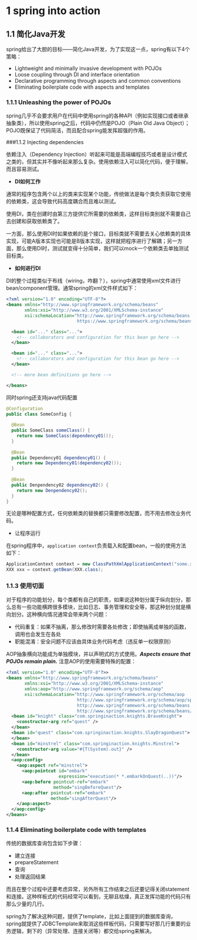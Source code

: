 # 1 spring into action

## 1.1 简化Java开发

spring给出了大胆的目标——简化Java开发，为了实现这一点，spring有以下4个策略：

- Lightweight and minimally invasive development with POJOs
- Loose coupling through DI and interface orientation
- Declarative programming through aspects and common conventions
- Eliminating boilerplate code with aspects and templates

### 1.1.1 Unleashing the power of POJOs

spring几乎不会要求用户在代码中使用spring的各种API（例如实现接口或者继承抽象类），所以使用spring之后，代码中仍然是POJO（Plain Old Java Object）；POJO既保证了代码简洁，而且配合spring能发挥超强的作用。

###1.1.2 Injecting dependencies

依赖注入（Dependency Injection）听起来可能是高端编程技巧或者是设计模式之类的，但其实并不像听起来那么复杂。使用依赖注入可以简化代码，便于理解，而且容易测试。

- **DI如何工作**

通常的程序包含两个以上的类来实现某个功能，传统做法是每个类负责获取它使用的依赖类，这会导致代码高度耦合而且难以测试。

使用DI，类在创建时由第三方提供它所需要的依赖类，这样目标类别就不需要自己去创建和获取依赖类了。

一方面，那么使用DI时如果依赖的是个接口，目标类就不需要去关心依赖类的具体实现，可能A版本实现也可能是B版本实现，这样就把程序进行了解耦；另一方面，那么使用DI时，测试就变得十分简单，我们可以mock一个依赖类去单独测试目标类。

- **如何进行DI**

DI的整个过程类似于布线（wiring，咋翻？），spring中通常使用xml文件进行bean/component管理。通常spring的xml文件样式如下：

```xml
<?xml version="1.0" encoding="UTF-8"?>
<beans xmlns="http://www.springframework.org/schema/beans"
       xmlns:xsi="http://www.w3.org/2001/XMLSchema-instance"
       xsi:schemaLocation="http://www.springframework.org/schema/beans
                           https://www.springframework.org/schema/beans/spring-beans.xsd">

  <bean id="..." class="...">   
    <!-- collaborators and configuration for this bean go here -->
  </bean>

  <bean id="..." class="...">
    <!-- collaborators and configuration for this bean go here -->
  </bean>

  <!-- more bean definitions go here -->

</beans>
```

同时spring还支持java代码配置

```java
@Configuration
public class SomeConfig {
  
  @Bean
  public SomeClass someClass() {
    return new SomeClass(dependency01());
  }
  
  @Bean
  public Dependency01 dependency01() {
    return new Dependency01(dependency02());
  }
  
  @Bean
  public Denpendency02 dependency02() {
    return new Denpendency02();
  }
}
```

无论是哪种配置方式，任何依赖类的替换都只需要修改配置，而不用去修改业务代码。

- 让程序运行

在spring程序中，`application context`负责载入和配置bean，一般的使用方法如下：

```java
ApplicationContext context = new ClassPathXmlApplicationContext("some.xml", "other.xml");
XXX xxx = context.getBean(XXX.class);
```

### 1.1.3 使用切面

对于程序的功能划分，每个类都有自己的职责，如果说这种划分属于纵向划分，那么总有一些功能横跨很多模块，比如日志、事务管理和安全等，那这种划分就是横向划分。这种横向情况通常会带来两个问题：

- 代码重复：如果不抽离，那么修改时需要各处修改；即使抽离成单独的函数，调用也会发生在各处
- 职能混淆：安全问题不应该由具体业务代码考虑（违反单一权限原则）

AOP抽象横向功能成为单独模块，并以声明式的方式使用。***Aspects ensure that POJOs remain plain.*** 注意AOP的使用需要特殊的配置：

```xml
<?xml version="1.0" encoding="UTF-8"?>>
<beans xmlns="http://www.springframework.org/schema/beans"
       xmlns:xsi="http://www.w3.org/2001/XMLSchema-instance"
       xmlns:aop="http://www.springframework.org/schema/aop"
       xsi:schemaLocation="http://www.springframework.org/schema/aop
                           http://www.springframework.org/schema/aop/spring-aop-3.2.xsd
                           http://www.springframework.org/schema/beans
                           http://www.springframework.org/schema/beans/spring-beans.xsd">
  <bean id="knight" class="com.springinaction.knights.BraveKnight">
    <constructor-arg ref="quest" />
  </bean>
  <bean id="quest" class="com.springinaction.knights.SlayDragonQuest"> <constructor-arg value="#{T(System).out}" />
  </bean>
  <bean id="minstrel" class="com.springinaction.knights.Minstrel">
    <constructor-arg value="#{T(System).out}" />
  </bean>
  <aop:config>
    <aop:aspect ref="minstrel">
      <aop:pointcut id="embark"
                    expression="execution(* *.embarkOnQuest(..))"/>
      <aop:before pointcut-ref="embark"
                  method="singBeforeQuest"/>
      <aop:after pointcut-ref="embark"
                 method="singAfterQuest"/>
    </aop:aspect>
  </aop:config>
</beans>
```

### 1.1.4 Eliminating boilerplate code with templates

传统的数据库查询包含如下步骤：

- 建立连接
- prepareStatement
- 查询
- 处理返回结果

而且在整个过程中还要考虑异常，另外所有工作结束之后还要记得关闭statement和连接。这种样板式的代码经常可以看到，无聊且枯燥，真正发挥功能的代码只有那么少量的几行。

spring为了解决这种问题，提供了template，比如上面提到的数据库查询，spring就提供了JDBCTemplate来取消这些样板代码，只需要写好那几行重要的业务逻辑，剩下的（异常处理、连接关闭等）都交给spring来解决。